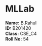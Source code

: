 # MLLab
**Name:**     B.Rahul  
**ID:**       B201420  
**Class:**    CSE_C4  
**Roll No:**  54  


  
